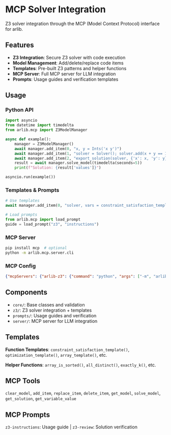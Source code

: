 # MCP Solver Integration

Z3 solver integration through the MCP (Model Context Protocol) interface for arlib.

## Features

- **Z3 Integration**: Secure Z3 solver with code execution
- **Model Management**: Add/delete/replace code items
- **Templates**: Pre-built Z3 patterns and helper functions
- **MCP Server**: Full MCP server for LLM integration
- **Prompts**: Usage guides and verification templates

## Usage

### Python API
```python
import asyncio
from datetime import timedelta
from arlib.mcp import Z3ModelManager

async def example():
    manager = Z3ModelManager()
    await manager.add_item(0, "x, y = Ints('x y')")
    await manager.add_item(1, "solver = Solver(); solver.add(x + y == 10, x > 0)")
    await manager.add_item(2, "export_solution(solver, {'x': x, 'y': y})")
    result = await manager.solve_model(timedelta(seconds=5))
    print(f"Solution: {result['values']}")

asyncio.run(example())
```

### Templates & Prompts
```python
# Use templates
await manager.add_item(0, "solver, vars = constraint_satisfaction_template()")

# Load prompts
from arlib.mcp import load_prompt
guide = load_prompt("z3", "instructions")
```

### MCP Server
```bash
pip install mcp  # optional
python -m arlib.mcp.server.cli
```

### MCP Config
```json
{"mcpServers": {"arlib-z3": {"command": "python", "args": ["-m", "arlib.mcp.server.cli"]}}}
```

## Components

- `core/`: Base classes and validation
- `z3/`: Z3 solver integration + templates
- `prompts/`: Usage guides and verification
- `server/`: MCP server for LLM integration

## Templates

**Function Templates**: `constraint_satisfaction_template()`, `optimization_template()`, `array_template()`, etc.

**Helper Functions**: `array_is_sorted()`, `all_distinct()`, `exactly_k()`, etc.

## MCP Tools

`clear_model`, `add_item`, `replace_item`, `delete_item`, `get_model`, `solve_model`, `get_solution`, `get_variable_value`

## MCP Prompts

`z3-instructions`: Usage guide | `z3-review`: Solution verification
